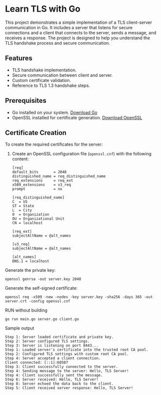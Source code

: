# Learn TLS with Go

This project demonstrates a simple implementation of a TLS client-server communication in Go. It includes a server that listens for secure connections and a client that connects to the server, sends a message, and receives a response. The project is designed to help you understand the TLS handshake process and secure communication.

## Features
- TLS handshake implementation.
- Secure communication between client and server.
- Custom certificate validation.
- Reference to TLS 1.3 handshake steps.

## Prerequisites
- Go installed on your system. [Download Go](https://go.dev/dl/)
- OpenSSL installed for certificate generation. [Download OpenSSL](https://slproweb.com/products/Win32OpenSSL.html)

## Certificate Creation
To create the required certificates for the server:
1. Create an OpenSSL configuration file (`openssl.cnf`) with the following content:
   ```plaintext
   [req]
   default_bits       = 2048
   distinguished_name = req_distinguished_name
   req_extensions     = req_ext
   x509_extensions    = v3_req
   prompt             = no

   [req_distinguished_name]
   C  = US
   ST = State
   L  = City
   O  = Organization
   OU = Organizational Unit
   CN = localhost

   [req_ext]
   subjectAltName = @alt_names

   [v3_req]
   subjectAltName = @alt_names

   [alt_names]
   DNS.1 = localhost

Generate the private key:
```
openssl genrsa -out server.key 2048
```
Generate the self-signed certificate:
```
openssl req -x509 -new -nodes -key server.key -sha256 -days 365 -out server.crt -config openssl.cnf
```
RUN without building 
```
go run main.go server.go client.go
```
Sample output 
```                              
Step 1: Server loaded certificate and private key.
Step 2: Server configured TLS settings.
Step 3: Server is listening on port 8443...
Step 1: Loaded server's certificate into the trusted root CA pool.
Step 2: Configured TLS settings with custom root CA pool.
Step 4: Server accepted a client connection.
Client connected: [::1]:60587
Step 3: Client successfully connected to the server.
Step 4: Sending message to the server: Hello, TLS Server!
Step 4: Client successfully sent the message.
Step 6: Server received: Hello, TLS Server!
Step 8: Server echoed the data back to the client.
Step 5: Client received server response: Hello, TLS Server!
